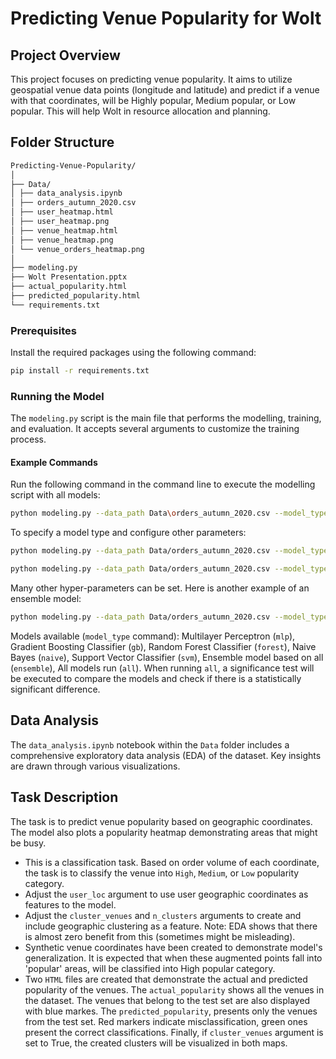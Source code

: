 # Predicting Venue Popularity for Wolt

## Project Overview
This project focuses on predicting venue popularity. It aims to utilize geospatial venue data points (longitude and latitude) and predict if a venue with that coordinates, will be Highly popular, Medium popular, or Low popular. This will help Wolt in resource allocation and planning.

## Folder Structure
```bash
Predicting-Venue-Popularity/
│
├── Data/
│ ├── data_analysis.ipynb
│ ├── orders_autumn_2020.csv
│ ├── user_heatmap.html
│ ├── user_heatmap.png
│ ├── venue_heatmap.html
│ ├── venue_heatmap.png
│ └── venue_orders_heatmap.png
│
├── modeling.py
├── Wolt Presentation.pptx
├── actual_popularity.html
├── predicted_popularity.html
└── requirements.txt
```
### Prerequisites
Install the required packages using the following command:
```bash
pip install -r requirements.txt
```
### Running the Model
The `modeling.py` script is the main file that performs the modelling, training, and evaluation. It accepts several arguments to customize the training process.

#### Example Commands
Run the following command in the command line to execute the modelling script with all models:
```bash
python modeling.py --data_path Data\orders_autumn_2020.csv --model_type all --user_loc True --cluster_venues True --n_clusters 10
```
To specify a model type and configure other parameters:
```bash
python modeling.py --data_path Data/orders_autumn_2020.csv --model_type mlp --user_loc False --learning_rate 0.01 --units_layers 500,250,500,500
```
```bash
python modeling.py --data_path Data/orders_autumn_2020.csv --model_type mlp --user_loc False --cluster_venues True --n_clusters 7 
```
Many other hyper-parameters can be set. Here is another example of an ensemble model:
```bash
python modeling.py --data_path Data/orders_autumn_2020.csv --model_type ensemble --epochs 50 --degree 3 --n_estimators 50
```
Models available (`model_type` command): Multilayer Perceptron (`mlp`), Gradient Boosting Classifier (`gb`), Random Forest Classifier (`forest`), Naive Bayes (`naive`), Support Vector Classifier (`svm`), Ensemble model based on all (`ensemble`), All models run (`all`). When running `all`, a significance test will be executed to compare the models and check if there is a statistically significant difference.

## Data Analysis
The `data_analysis.ipynb` notebook within the `Data` folder includes a comprehensive exploratory data analysis (EDA) of the dataset. Key insights are drawn through various visualizations.

## Task Description
The task is to predict venue popularity based on geographic coordinates. The model also plots a popularity heatmap demonstrating areas that might be busy.
- This is a classification task. Based on order volume of each coordinate, the task is to classify the venue into `High`, `Medium`, or `Low` popularity category.
- Adjust the `user_loc` argument to use user geographic coordinates as features to the model.
- Adjust the `cluster_venues` and `n_clusters` arguments to create and include geographic clustering as a feature. Note: EDA shows that there is almost zero benefit from this (sometimes might be misleading).
- Synthetic venue coordinates have been created to demonstrate model's generalization. It is expected that when these augmented points fall into 'popular' areas, will be classified into High popular category.  
- Two `HTML` files are created that demonstrate the actual and predicted popularity of the venues. The `actual_popularity` shows all the venues in the dataset. The venues that belong to the test set are also displayed with blue markes. The `predicted_popularity`, presents only the venues from the test set. Red markers indicate misclassification, green ones present the correct classifications. Finally, if `cluster_venues` argument is set to True, the created clusters will be visualized in both maps.